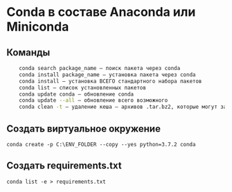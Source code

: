 # Conda в составе Anaconda или Miniconda

## Команды

```bash
    conda search package_name — поиск пакета через conda  
    conda install package_name — установка пакета через conda  
    conda install — установка ВСЕГО стандартного набора пакетов
    conda list — список установленных пакетов  
    conda update conda — обновление conda  
    conda update --all — обновление всего возможного  
    conda clean -t — удаление кеша — архивов .tar.bz2, которые могут занимать много места и не нужны  
```

## Создать виртуальное окружение

`conda create -p C:\ENV_FOLDER --copy --yes python=3.7.2 conda`

## Создать requirements.txt

`conda list -e > requirements.txt`

